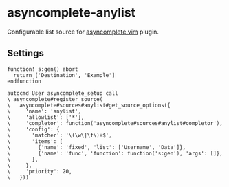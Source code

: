 # asyncomplete-anylist

Configurable list source for [asyncomplete.vim](https://github.com/prabirshrestha/asyncomplete.vim) plugin.

## Settings

```vim
function! s:gen() abort
  return ['Destination', 'Example']
endfunction

autocmd User asyncomplete_setup call
\ asyncomplete#register_source(
\   asyncomplete#sources#anylist#get_source_options({
\     'name': 'anylist',
\     'allowlist': ['*'],
\     'completor': function('asyncomplete#sources#anylist#completor'),
\     'config': {
\       'matcher': '\(\w\|\f\)+$',
\       'items': [
\         {'name': 'fixed', 'list': ['Username', 'Data']},
\         {'name': 'func', 'function': function('s:gen'), 'args': []},
\       ],
\     },
\     'priority': 20,
\   }))
```
